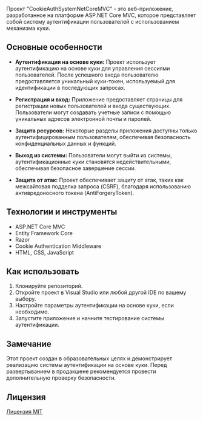 Проект "CookieAuthSystemNetCoreMVC" - это веб-приложение, разработанное на платформе ASP.NET Core MVC, которое представляет собой систему аутентификации пользователей с использованием механизма куки.

## Основные особенности

- **Аутентификация на основе куки:** Проект использует аутентификацию на основе куки для управления сессиями пользователей. После успешного входа пользователю предоставляется уникальный куки-токен, используемый для идентификации в последующих запросах.

- **Регистрация и вход:** Приложение предоставляет страницы для регистрации новых пользователей и входа существующих. Пользователи могут создавать учетные записи с помощью уникальных адресов электронной почты и паролей.

- **Защита ресурсов:** Некоторые разделы приложения доступны только аутентифицированным пользователям, обеспечивая безопасность конфиденциальных данных и функций.

- **Выход из системы:** Пользователи могут выйти из системы, аутентификационные куки становятся недействительными, обеспечивая безопасное завершение сессии.

- **Защита от атак:** Проект обеспечивает защиту от атак, таких как межсайтовая подделка запроса (CSRF), благодаря использованию антивредоносного токена (AntiForgeryToken).

## Технологии и инструменты

- ASP.NET Core MVC
- Entity Framework Core
- Razor
- Cookie Authentication Middleware
- HTML, CSS, JavaScript

## Как использовать

1. Клонируйте репозиторий.
2. Откройте проект в Visual Studio или любой другой IDE по вашему выбору.
3. Настройте параметры аутентификации на основе куки, если необходимо.
4. Запустите приложение и начните тестирование системы аутентификации.

## Замечание

Этот проект создан в образовательных целях и демонстрирует реализацию системы аутентификации на основе куки. Перед развертыванием в продакшене рекомендуется провести дополнительную проверку безопасности.

## Лицензия

[Лицензия MIT](LICENSE)
